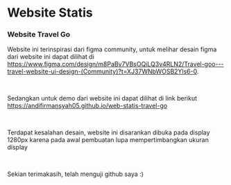 # Website Statis

<h3>Website Travel Go</h3>
<p>
  Website ini terinspirasi dari figma community, untuk melihar desain figma dari website ini dapat dilihat di <a href="https://www.figma.com/design/m8PaBv7VBsOQiLQ3v4RLN2/Travel-goo---travel-website-ui-design-(Community)?t=XJ37WNbWOSB2Yls6-0">https://www.figma.com/design/m8PaBv7VBsOQiLQ3v4RLN2/Travel-goo---travel-website-ui-design-(Community)?t=XJ37WNbWOSB2Yls6-0</a>.
</p>
<br>
<p>
  Sedangkan untuk demo dari website ini dapat dilihat di link berikut <a href="https://andifirmansyah05.github.io/web-statis-travel-go">https://andifirmansyah05.github.io/web-statis-travel-go</a>
</p>
<br>
<p>
  Terdapat kesalahan desain, website ini disarankan dibuka pada display 1280px karena pada awal pembuatan lupa mempertimbangkan ukuran display
</p>
<br>
<p>
  Sekian terimakasih, telah menguji github saya :)
</p>
